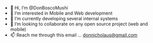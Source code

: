 - 👋 Hi, I’m @DonBoscoMushi
- 👀 I’m interested in Mobile and Web development
- 🌱 I’m currently developing several internal systems
- 💞️ I’m looking to collaborate on any open source project (web and mobile)
- 📫 Reach me through this email ... donnicholaus@gmail.com

<!---
DonBoscoMushi/DonBoscoMushi is a ✨ special ✨ repository because its `README.md` (this file) appears on your GitHub profile.
You can click the Preview link to take a look at your changes.
--->
